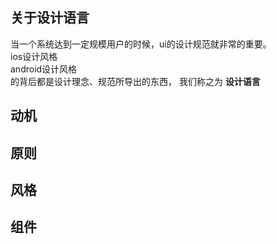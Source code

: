 关于设计语言
---

当一个系统达到一定规模用户的时候，ui的设计规范就非常的重要。<br/>
ios设计风格<br/>
android设计风格</br>
的背后都是设计理念、规范所导出的东西， 我们称之为 **设计语言**<br/>

动机
---

原则
---

风格
---

组件
---

